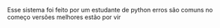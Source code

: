 Esse sistema foi feito por um estudante de python erros são comuns no começo versões melhores estão por vir
